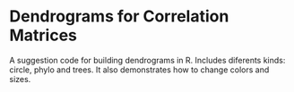 # Dendrograms for Correlation Matrices
A suggestion code for building dendrograms in R. Includes diferents kinds: circle, phylo and trees. 
It also demonstrates how to change colors and sizes.
